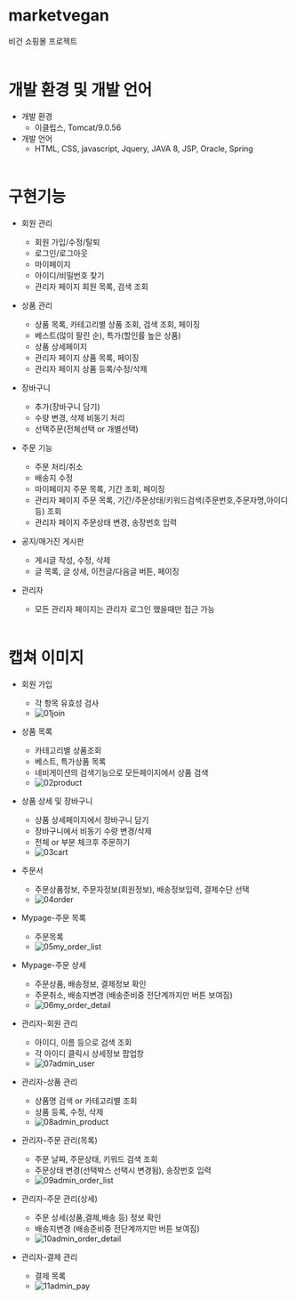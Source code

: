 # marketvegan
비건 쇼핑몰 프로젝트
<br><br>

# 개발 환경 및 개발 언어
* 개발 환경
    * 이클립스, Tomcat/9.0.56
* 개발 언어
    * HTML, CSS, javascript, Jquery, JAVA 8, JSP, Oracle, Spring
<br><br>

# 구현기능
* 회원 관리
    * 회원 가입/수정/탈퇴
    * 로그인/로그아웃
    * 마이페이지
    * 아이디/비밀번호 찾기
    * 관리자 페이지 회원 목록, 검색 조회

* 상품 관리
    * 상품 목록, 카테고리별 상품 조회, 검색 조회, 페이징
    * 베스트(많이 팔린 순), 특가(할인률 높은 상품)
    * 상품 상세페이지
    * 관리자 페이지 상품 목록, 페이징
    * 관리자 페이지 상품 등록/수정/삭제

* 장바구니
    * 추가(장바구니 담기)
    * 수량 변경, 삭제 비동기 처리
    * 선택주문(전체선택 or 개별선택)

* 주문 기능
    * 주문 처리/취소
    * 배송지 수정
    * 마이페이지 주문 목록, 기간 조회, 페이징
    * 관리자 페이지 주문 목록, 기간/주문상태/키워드검색(주문번호,주문자명,아이디 등) 조회
    * 관리자 페이지 주문상태 변경, 송장번호 입력

* 공지/매거진 게시판
    * 게시글 작성, 수정, 삭제
    * 글 목록, 글 상세, 이전글/다음글 버튼, 페이징

* 관리자
    * 모든 관리자 페이지는 관리자 로그인 했을때만 접근 가능
<br><br>

# 캡쳐 이미지
* 회원 가입
    * 각 항목 유효성 검사
    * ![01join](https://user-images.githubusercontent.com/98933092/171577565-b2a3d24d-6100-4ed2-8204-b8be9815222b.png)

* 상품 목록
    * 카테고리별 상품조회
    * 베스트, 특가상품 목록
    * 네비게이션의 검색기능으로 모든페이지에서 상품 검색
    * ![02product](https://user-images.githubusercontent.com/98933092/171577572-819b6384-dfd3-48c3-a8f2-02fddf67f49a.png)

* 상품 상세 및 장바구니
    * 상품 상세페이지에서 장바구니 담기
    * 장바구니에서 비동기 수량 변경/삭제
    * 전체 or 부분 체크후 주문하기
    * ![03cart](https://user-images.githubusercontent.com/98933092/171577579-9cf506b5-35c3-41f3-a81f-6ddbd9b68dd9.png)

* 주문서
    * 주문상품정보, 주문자정보(회원정보), 배송정보입력, 결제수단 선택
    * ![04order](https://user-images.githubusercontent.com/98933092/171577583-061c785e-2096-43b1-9b1b-65b9ac3f2218.png)

* Mypage-주문 목록
    * 주문목록
    * ![05my_order_list](https://user-images.githubusercontent.com/98933092/171577592-5bd94c55-6783-45d5-96cf-942ab6719671.png)

* Mypage-주문 상세
    * 주문상품, 배송정보, 결제정보 확인
    * 주문취소, 배송지변경 (배송준비중 전단계까지만 버튼 보여짐)
    * ![06my_order_detail](https://user-images.githubusercontent.com/98933092/171577596-4dba2798-eeb9-49c6-88d7-2158c3641c14.png)

* 관리자-회원 관리
    * 아이디, 이름 등으로 검색 조회
    * 각 아이디 클릭시 상세정보 팝업창
    * ![07admin_user](https://user-images.githubusercontent.com/98933092/171577602-e10f86b6-d7b3-4079-9de1-0a765bd60f43.png)

* 관리자-상품 관리
    * 상품명 검색 or 카테고리별 조회
    * 상품 등록, 수정, 삭제
    * ![08admin_product](https://user-images.githubusercontent.com/98933092/171577605-9b018fe4-ef4c-4241-9cc4-caccbc5291c0.png)

* 관리자-주문 관리(목록)
    * 주문 날짜, 주문상태, 키워드 검색 조회
    * 주문상태 변경(선택박스 선택시 변경됨), 송장번호 입력
    * ![09admin_order_list](https://user-images.githubusercontent.com/98933092/171577607-2493fb6b-5bd6-4e9e-9e80-a766298113ce.png)

* 관리자-주문 관리(상세)
    * 주문 상세(상품,결제,배송 등) 정보 확인
    * 배송지변경 (배송준비중 전단계까지만 버튼 보여짐)
    * ![10admin_order_detail](https://user-images.githubusercontent.com/98933092/171577609-4061f7c8-6862-424c-967a-e7f9ad131b0c.png)

* 관리자-결제 관리
    * 결제 목록
    * ![11admin_pay](https://user-images.githubusercontent.com/98933092/171577613-24b538fe-ae90-4e6f-ada8-eea638fa602b.png)

